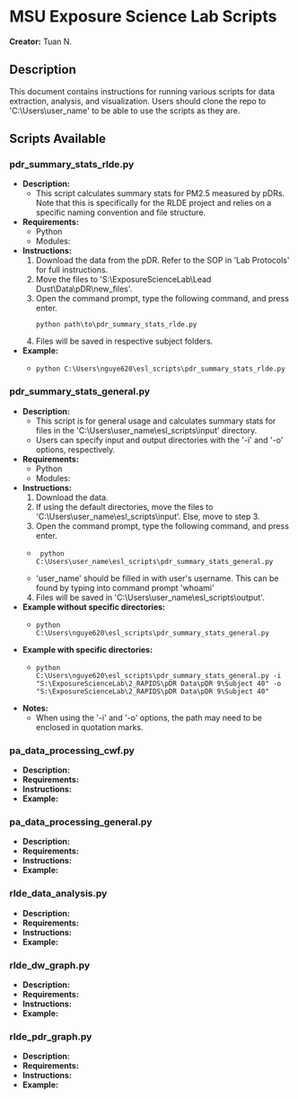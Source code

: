 # MSU Exposure Science Lab Scripts
**Creator:** Tuan N.

## Description
This document contains instructions for running various scripts for data extraction, analysis, and visualization. Users should clone the repo to 
'C:\Users\user_name\' to be able to use the scripts as they are.

## Scripts Available
### pdr_summary_stats_rlde.py
- **Description:**
   - This script calculates summary stats for PM2.5 measured by pDRs. Note that this is specifically for the RLDE project and relies on a specific naming convention and file structure.
- **Requirements:**
   - Python
   - Modules:
- **Instructions:**
   1. Download the data from the pDR. Refer to the SOP in 'Lab Protocols' for full instructions.
   2. Move the files to 'S:\ExposureScienceLab\Lead Dust\Data\pDR\new_files'.
   3. Open the command prompt, type the following command, and press enter.
      ```shell
      python path\to\pdr_summary_stats_rlde.py
      ```
   4. Files will be saved in respective subject folders.
- **Example:**
   - ```shell
     python C:\Users\nguye620\esl_scripts\pdr_summary_stats_rlde.py
     ```

### pdr_summary_stats_general.py
- **Description:**
   - This script is for general usage and calculates summary stats for files in the 'C:\Users\user_name\esl_scripts\input' directory.
   - Users can specify input and output directories with the '-i' and '-o' options, respectively.
- **Requirements:**
   - Python
   - Modules:
- **Instructions:**
   1. Download the data.
   2. If using the default directories, move the files to 'C:\Users\user_name\esl_scripts\input'. Else, move to step 3.
   3. Open the command prompt, type the following command, and press enter.
   - ```shell
      python C:\Users\user_name\esl_scripts\pdr_summary_stats_general.py
      ```
   - 'user_name' should be filled in with user's username. This can be found by typing into command prompt 'whoami'
   4. Files will be saved in 'C:\Users\user_name\esl_scripts\output'.
- **Example without specific directories:**
   - ```shell
     python C:\Users\nguye620\esl_scripts\pdr_summary_stats_general.py
     ```
- **Example with specific directories:**
   - ```shell
     python C:\Users\nguye620\esl_scripts\pdr_summary_stats_general.py -i "S:\ExposureScienceLab\2_RAPIDS\pDR Data\pDR 9\Subject 40" -o "S:\ExposureScienceLab\2_RAPIDS\pDR Data\pDR 9\Subject 40"
     ```
- **Notes:**
   - When using the '-i' and '-o' options, the path may need to be enclosed in quotation marks.

### pa_data_processing_cwf.py
- **Description:**
- **Requirements:**
- **Instructions:**
- **Example:**

### pa_data_processing_general.py
- **Description:**
- **Requirements:**
- **Instructions:**
- **Example:**

### rlde_data_analysis.py
- **Description:**
- **Requirements:**
- **Instructions:**
- **Example:**

### rlde_dw_graph.py
- **Description:**
- **Requirements:**
- **Instructions:**
- **Example:**

### rlde_pdr_graph.py
- **Description:**
- **Requirements:**
- **Instructions:**
- **Example:**